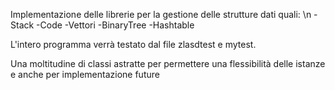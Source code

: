 Implementazione delle librerie per la gestione delle strutture dati quali: \n
-Stack
-Code
-Vettori
-BinaryTree
-Hashtable

L'intero programma verrà testato dal file zlasdtest e mytest.

Una moltitudine di classi astratte per permettere una flessibilità delle istanze e anche per implementazione future
